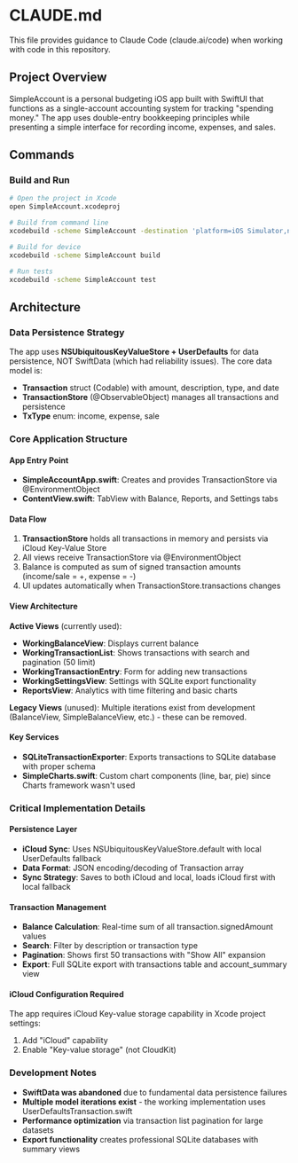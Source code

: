 # CLAUDE.md

This file provides guidance to Claude Code (claude.ai/code) when working with code in this repository.

## Project Overview

SimpleAccount is a personal budgeting iOS app built with SwiftUI that functions as a single-account accounting system for tracking "spending money." The app uses double-entry bookkeeping principles while presenting a simple interface for recording income, expenses, and sales.

## Commands

### Build and Run
```bash
# Open the project in Xcode
open SimpleAccount.xcodeproj

# Build from command line
xcodebuild -scheme SimpleAccount -destination 'platform=iOS Simulator,name=iPhone 16' build

# Build for device
xcodebuild -scheme SimpleAccount build

# Run tests
xcodebuild -scheme SimpleAccount test
```

## Architecture

### Data Persistence Strategy
The app uses **NSUbiquitousKeyValueStore + UserDefaults** for data persistence, NOT SwiftData (which had reliability issues). The core data model is:
- **Transaction** struct (Codable) with amount, description, type, and date
- **TransactionStore** (@ObservableObject) manages all transactions and persistence
- **TxType** enum: income, expense, sale

### Core Application Structure

#### App Entry Point
- **SimpleAccountApp.swift**: Creates and provides TransactionStore via @EnvironmentObject
- **ContentView.swift**: TabView with Balance, Reports, and Settings tabs

#### Data Flow
1. **TransactionStore** holds all transactions in memory and persists via iCloud Key-Value Store
2. All views receive TransactionStore via @EnvironmentObject  
3. Balance is computed as sum of signed transaction amounts (income/sale = +, expense = -)
4. UI updates automatically when TransactionStore.transactions changes

#### View Architecture
**Active Views** (currently used):
- **WorkingBalanceView**: Displays current balance
- **WorkingTransactionList**: Shows transactions with search and pagination (50 limit)
- **WorkingTransactionEntry**: Form for adding new transactions
- **WorkingSettingsView**: Settings with SQLite export functionality
- **ReportsView**: Analytics with time filtering and basic charts

**Legacy Views** (unused): Multiple iterations exist from development (BalanceView, SimpleBalanceView, etc.) - these can be removed.

#### Key Services  
- **SQLiteTransactionExporter**: Exports transactions to SQLite database with proper schema
- **SimpleCharts.swift**: Custom chart components (line, bar, pie) since Charts framework wasn't used

### Critical Implementation Details

#### Persistence Layer
- **iCloud Sync**: Uses NSUbiquitousKeyValueStore.default with local UserDefaults fallback
- **Data Format**: JSON encoding/decoding of Transaction array
- **Sync Strategy**: Saves to both iCloud and local, loads iCloud first with local fallback

#### Transaction Management
- **Balance Calculation**: Real-time sum of all transaction.signedAmount values
- **Search**: Filter by description or transaction type
- **Pagination**: Shows first 50 transactions with "Show All" expansion
- **Export**: Full SQLite export with transactions table and account_summary view

#### iCloud Configuration Required
The app requires iCloud Key-value storage capability in Xcode project settings:
1. Add "iCloud" capability
2. Enable "Key-value storage" (not CloudKit)

### Development Notes
- **SwiftData was abandoned** due to fundamental data persistence failures
- **Multiple model iterations exist** - the working implementation uses UserDefaultsTransaction.swift
- **Performance optimization** via transaction list pagination for large datasets
- **Export functionality** creates professional SQLite databases with summary views